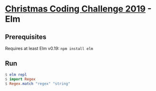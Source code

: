 # [Christmas Coding Challenge 2019](https://gist.github.com/ginogravanis/a2cf6f89c562766b25b25fbda72f2bd6) - Elm

## Prerequisites
Requires at least Elm v0.19: `npm install elm`

## Run
```Elm
$ elm repl
$ import Regex
$ Regex.match "regex" "string"
